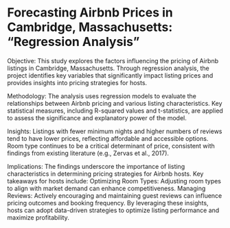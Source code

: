# Forecasting Airbnb Prices in Cambridge, Massachusetts: “Regression Analysis”

Objective: This study explores the factors influencing the pricing of Airbnb listings in Cambridge, Massachusetts. Through regression analysis, the project identifies key variables that significantly impact listing prices and provides insights into pricing strategies for hosts.

Methodology: The analysis uses regression models to evaluate the relationships between Airbnb pricing and various listing characteristics. Key statistical measures, including R-squared values and t-statistics, are applied to assess the significance and explanatory power of the model.

Insights: Listings with fewer minimum nights and higher numbers of reviews tend to have lower prices, reflecting affordable and accessible options.
Room type continues to be a critical determinant of price, consistent with findings from existing literature (e.g., Zervas et al., 2017).

Implications: The findings underscore the importance of listing characteristics in determining pricing strategies for Airbnb hosts. Key takeaways for hosts include:
Optimizing Room Types: Adjusting room types to align with market demand can enhance competitiveness.
Managing Reviews: Actively encouraging and maintaining guest reviews can influence pricing outcomes and booking frequency.
By leveraging these insights, hosts can adopt data-driven strategies to optimize listing performance and maximize profitability.
